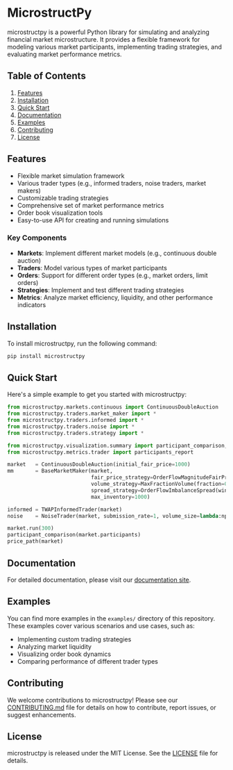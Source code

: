 # MicrostructPy

microstructpy is a powerful Python library for simulating and analyzing financial market microstructure. It provides a flexible framework for modeling various market participants, implementing trading strategies, and evaluating market performance metrics.

## Table of Contents

1. [Features](#features)
2. [Installation](#installation)
3. [Quick Start](#quick-start)
4. [Documentation](#documentation)
5. [Examples](#examples)
6. [Contributing](#contributing)
7. [License](#license)

## Features

- Flexible market simulation framework
- Various trader types (e.g., informed traders, noise traders, market makers)
- Customizable trading strategies
- Comprehensive set of market performance metrics
- Order book visualization tools
- Easy-to-use API for creating and running simulations

### Key Components

- **Markets**: Implement different market models (e.g., continuous double auction)
- **Traders**: Model various types of market participants
- **Orders**: Support for different order types (e.g., market orders, limit orders)
- **Strategies**: Implement and test different trading strategies
- **Metrics**: Analyze market efficiency, liquidity, and other performance indicators

## Installation

To install microstructpy, run the following command:

```bash
pip install microstructpy
```

## Quick Start

Here's a simple example to get you started with microstructpy:

```python
from microstructpy.markets.continuous import ContinuousDoubleAuction
from microstructpy.traders.market_maker import *
from microstructpy.traders.informed import *
from microstructpy.traders.noise import *
from microstructpy.traders.strategy import *

from microstructpy.visualization.summary import participant_comparison, price_path
from microstructpy.metrics.trader import participants_report

market   = ContinuousDoubleAuction(initial_fair_price=1000)
mm       = BaseMarketMaker(market,
                           fair_price_strategy=OrderFlowMagnitudeFairPrice(window=10, aggressiveness=1),
                           volume_strategy=MaxFractionVolume(fraction=0.1), 
                           spread_strategy=OrderFlowImbalanceSpread(window=5, aggressiveness=10, min_halfspread=3),
                           max_inventory=1000)

informed = TWAPInformedTrader(market)
noise    = NoiseTrader(market, submission_rate=1, volume_size=lambda:np.random.randint(1, 5))

market.run(300)
participant_comparison(market.participants)
price_path(market)
```

## Documentation

For detailed documentation, please visit our [documentation site](https://microstructpy.readthedocs.io).

## Examples

You can find more examples in the `examples/` directory of this repository. These examples cover various scenarios and use cases, such as:

- Implementing custom trading strategies
- Analyzing market liquidity
- Visualizing order book dynamics
- Comparing performance of different trader types

## Contributing

We welcome contributions to microstructpy! Please see our [CONTRIBUTING.md](CONTRIBUTING.md) file for details on how to contribute, report issues, or suggest enhancements.

## License

microstructpy is released under the MIT License. See the [LICENSE](LICENSE) file for details.